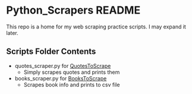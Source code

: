 # Python_Scrapers README
This repo is a home for my web scraping practice scripts. I may expand it later.
## Scripts Folder Contents
- quotes_scraper.py for [QuotesToScrape](https://quotes.toscrape.com)
  - Simply scrapes quotes and prints them
- books_scraper.py for [BooksToScrape](https://books.toscrape.com)
  - Scrapes book info and prints to csv file
